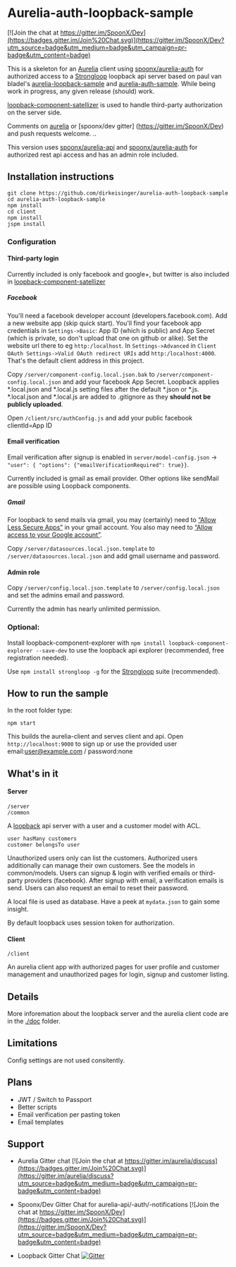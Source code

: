 # Aurelia-auth-loopback-sample

[![Join the chat at https://gitter.im/SpoonX/Dev](https://badges.gitter.im/Join%20Chat.svg)](https://gitter.im/SpoonX/Dev?utm_source=badge&utm_medium=badge&utm_campaign=pr-badge&utm_content=badge)

This is a skeleton for an [Aurelia](http://aurelia.io/) client using [spoonx/aurelia-auth](https://github.com/SpoonX/aurelia-auth) for authorized access to a [Strongloop](http://loopback.io/) loopback api server based on paul van bladel's [aurelia-loopback-sample](https://github.com/paulvanbladel/aurelia-loopback-sample/) and [aurelia-auth-sample](https://github.com/paulvanbladel/aurelia-auth-sample/). While being work in progress, any given release (should) work.

[loopback-component-satellizer](https://www.npmjs.com/package/loopback-component-satellizer) is used to handle third-party authorization on the server side.

Comments on [aurelia](https://gitter.im/aurelia/discuss) or [spoonx/dev gitter] (https://gitter.im/SpoonX/Dev) and push requests welcome.
..

This version uses [spoonx/aurelia-api](https://github.com/SpoonX/aurelia-api) and [spoonx/aurelia-auth](https://github.com/SpoonX/aurelia-auth) for authorized rest api access and has an admin role included.

## Installation instructions
```
git clone https://github.com/dirkeisinger/aurelia-auth-loopback-sample
cd aurelia-auth-loopback-sample
npm install
cd client
npm install
jspm install
```
### Configuration
#### Third-party login
Currently included is only facebook and google+, but twitter is also included in [loopback-component-satellizer](https://www.npmjs.com/package/loopback-component-satellizer)

##### Facebook
You'll need a facebook developer account (developers.facebook.com). Add a new website app (skip quick start).
You'll find your facebook app credentials in `Settings->Basic`: App ID (which is public) and App Secret (which is private, so don't upload that one on github or alike). Set the website url there to eg `http:/localhost`. In `Settings->Advanced` in `Client OAuth Settings->Valid OAuth redirect URIs` add `http:/localhost:4000`. That's the default client address in this project.

Copy `/server/component-config.local.json.bak` to `/server/component-config.local.json` and add your facebook App Secret. Loopback applies *.local.json and *.local.js setting files after the default *.json or *.js. *.local.json and *.local.js are added to .gitignore as they **should not be publicly uploaded**.

Open `/client/src/authConfig.js` and add your public facebook clientId=App ID

#### Email verification
Email verification after signup is enabled in `server/model-config.json` ->  `"user": { "options": {"emailVerificationRequired": true}}`.

Currently included is gmail as email provider. Other options like sendMail are possible using Loopback components.

##### Gmail
For loopback to send mails via gmail, you may (certainly) need to [“Allow Less Secure Apps”](https://www.google.com/settings/security/lesssecureapps) in your gmail account. You also may need to [“Allow access to your Google account”](https://accounts.google.com/DisplayUnlockCaptcha).

Copy `/server/datasources.local.json.template` to `/server/datasources.local.json` and add gmail username and password.

#### Admin role
Copy `/server/config.local.json.template` to `/server/config.local.json` and set the admins email and password.

Currently the admin has nearly unlimited permission.

### Optional:
Install loopback-component-explorer with `npm install loopback-component-explorer --save-dev` to use the loopback api explorer (recommended, free registration needed).

Use `npm install strongloop -g` for the [Strongloop](http://loopback.io/) suite (recommended).

## How to run the sample
In the root folder type:
```
npm start
```
This builds the aurelia-client and serves client and api. Open `http://localhost:9000` to sign up or use the provided user email:user@example.com / password:none

## What's in it
#### Server
```
/server
/common
```
A [loopback](https://docs.strongloop.com/display/public/LB/LoopBack) api server with a user and a customer model with ACL.
```
user hasMany customers
customer belongsTo user
```
Unauthorized users only can list the customers. Authorized users additionally can manage their own customers. See the models in common/models.
Users can signup & login with verified emails or third-party providers (facebook). After signup with email, a verification emails is send. Users can also request an email to reset their password.

A local file is used as database. Have a peek at `mydata.json` to gain some insight.

By default loopback uses session token for authorization.

#### Client
```
/client
```
An aurelia client app with authorized pages for user profile and customer management and unauthorized pages for login, signup and customer listing.

## Details
More inforemation about the loopback server and the aurelia client code are in the [./doc](./doc) folder.

## Limitations
Config settings are not used consitently.

## Plans
- JWT / Switch to Passport
- Better scripts
- Email verification per pasting token
- Email templates

## Support
- Aurelia Gitter chat [![Join the chat at https://gitter.im/aurelia/discuss](https://badges.gitter.im/Join%20Chat.svg)](https://gitter.im/aurelia/discuss?utm_source=badge&utm_medium=badge&utm_campaign=pr-badge&utm_content=badge)

- Spoonx/Dev Gitter Chat for aurelia-api/-auth/-notifications [![Join the chat at https://gitter.im/SpoonX/Dev](https://badges.gitter.im/Join%20Chat.svg)](https://gitter.im/SpoonX/Dev?utm_source=badge&utm_medium=badge&utm_campaign=pr-badge&utm_content=badge)

- Loopback Gitter Chat [![Gitter](https://badges.gitter.im/Join%20Chat.svg)](https://gitter.im/strongloop/loopback?utm_source=badge&utm_medium=badge&utm_campaign=pr-badge&utm_content=badge)
